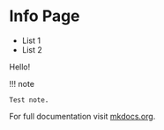 # Info Page

- List 1
- List 2

Hello!

!!! note

    Test note.



For full documentation visit [mkdocs.org](https://www.mkdocs.org).